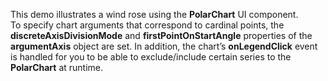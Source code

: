 This demo illustrates a&nbsp;wind rose using the **PolarChart** UI component. To&nbsp;specify chart arguments that correspond to&nbsp;cardinal points, the **discreteAxisDivisionMode** and **firstPointOnStartAngle** properties of&nbsp;the **argumentAxis** object are set. In&nbsp;addition, the chart&rsquo;s **onLegendClick** event is&nbsp;handled for you to&nbsp;be&nbsp;able to&nbsp;exclude/include certain series to&nbsp;the **PolarChart** at&nbsp;runtime.